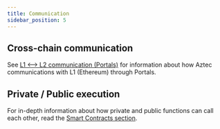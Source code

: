 ```yaml
---
title: Communication
sidebar_position: 5
---
```


## Cross-chain communication

See [L1 \<--\> L2 communication (Portals)](./cross_chain_calls.mdx) for information about how Aztec communications with L1 (Ethereum) through Portals.

## Private / Public execution

For in-depth information about how private and public functions can call each other, read the [Smart Contracts section](../../smart_contracts/functions/public_private_calls.md).
